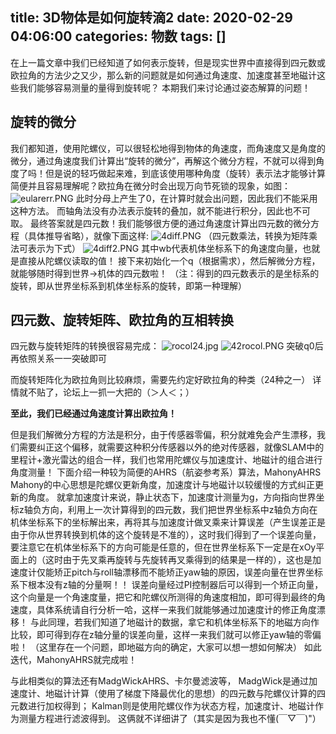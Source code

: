title: 3D物体是如何旋转滴2
date: 2020-02-29 04:06:00
categories: 物数
tags: []
---
在上一篇文章中我们已经知道了如何表示旋转，但是现实世界中直接得到四元数或欧拉角的方法少之又少，那么新的问题就是如何通过角速度、加速度甚至地磁计这些我们能够容易测量的量得到旋转呢？
本期我们来讨论通过姿态解算的问题！

## 旋转的微分 ##
我们都知道，使用陀螺仪，可以很轻松地得到物体的角速度，而角速度又是角度的微分，通过角速度我们计算出“旋转的微分”，再解这个微分方程，不就可以得到角度了吗！但是说的轻巧做起来难，到底该使用哪种角度（旋转）表示法才能够计算简便并且容易理解呢？欧拉角在微分时会出现万向节死锁的现象，如图：
![eularerr.PNG][1]
此时分母上产生了0，在计算时就会出问题，因此我们不能采用这种方法。
而轴角法没有办法表示旋转的叠加，就不能进行积分，因此也不可取。
最终答案就是四元数！我们能够很方便的通过角速度计算出四元数的微分方程（具体推导省略），就像下面这样:
![4diff.PNG][2]
（四元数乘法，转换为矩阵乘法可表示为下式）
![4diff2.PNG][3]
其中wb代表机体坐标系下的角速度向量，也就是直接从陀螺仪读取的值！
接下来初始化一个q（根据需求），然后解微分方程，就能够随时得到世界->机体的四元数啦！
（注：得到的四元数表示的是坐标系的旋转，即从世界坐标系到机体坐标系的旋转，即第一种理解）

## 四元数、旋转矩阵、欧拉角的互相转换 ##
四元数与旋转矩阵的转换很容易完成：
![rocol24.jpg][4]
![42rocol.PNG][5]
突破q0后再依照关系一一突破即可

而旋转矩阵化为欧拉角则比较麻烦，需要先约定好欧拉角的种类（24种之一）
详情就不贴了，论坛上一抓一大把的（＞人＜；）

**至此，我们已经通过角速度计算出欧拉角！**

但是我们解微分方程的方法是积分，由于传感器零偏，积分就难免会产生漂移，我们需要纠正这个偏移，就需要这种积分传感器以外的绝对传感器，就像SLAM中的里程计+激光雷达的组合一样，我们也常用陀螺仪与加速度计、地磁计的组合进行角度测量！
下面介绍一种较为简便的AHRS（航姿参考系）算法，MahonyAHRS
Mahony的中心思想是陀螺仪更新角度，加速度计与地磁计以较缓慢的方式纠正更新的角度。
就拿加速度计来说，静止状态下，加速度计测量为g，方向指向世界坐标z轴负方向，利用上一次计算得到的四元数，我们把世界坐标系中z轴负方向在机体坐标系下的坐标解出来，再将其与加速度计做叉乘来计算误差（产生误差正是由于你从世界转换到机体的这个旋转是不准的），这时我们得到了一个误差向量，要注意它在机体坐标系下的方向可能是任意的，但在世界坐标系下一定是在xOy平面上的（这时由于先叉乘再旋转与先旋转再叉乘得到的结果是一样的），这也是加速度计仅能矫正pitch与roll轴漂移而不能矫正yaw轴的原因，误差向量在世界坐标系下根本没有z轴的分量啊！！
误差向量经过PI控制器后可以得到一个矫正向量，这个向量是一个角速度量，把它和陀螺仪所测得的角速度相加，即可得到最终的角速度，具体系统请自行分析一哈，这样一来我们就能够通过加速度计的修正角度漂移！
与此同理，若我们知道了地磁计的数据，拿它和机体坐标系下的地磁方向作比较，即可得到存在z轴分量的误差向量，这样一来我们就可以修正yaw轴的零偏啦！
（这里存在一个问题，即地磁方向的确定，大家可以想一想如何解决）
如此迭代，MahonyAHRS就完成啦！

与此相类似的算法还有MadgWickAHRS、卡尔曼滤波等，
MadgWick是通过加速度计、地磁计计算（使用了梯度下降最优化的思想）的四元数与陀螺仪计算的四元数进行加权得到；
Kalman则是使用陀螺仪作为状态方程，加速度计、地磁计作为测量方程进行滤波得到。
这俩就不详细讲了（其实是因为我也不懂(￣▽￣)"）

  [1]: /old_images/2020/02/4039222537.png
  [2]: /old_images/2020/02/1475506760.png
  [3]: /old_images/2020/02/3523885477.png
  [4]: /old_images/2020/02/1605118435.jpg
  [5]: /old_images/2020/02/2575250596.png
  [6]: /old_images/2020/02/192949300.png
